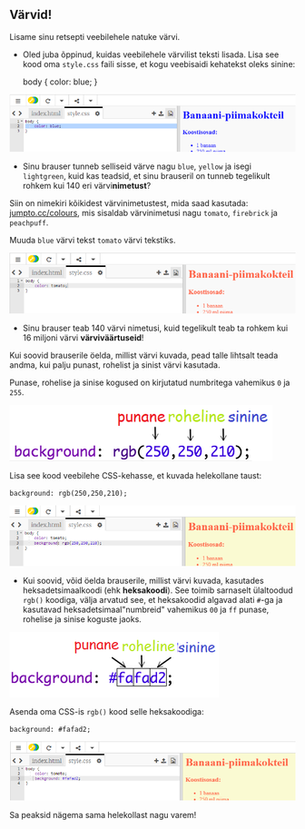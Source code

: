## Värvid!

Lisame sinu retsepti veebilehele natuke värvi.

+ Oled juba õppinud, kuidas veebilehele värvilist teksti lisada. Lisa see kood oma `style.css` faili sisse, et kogu veebisaidi kehatekst oleks sinine:

    body {
    color: blue;
    }
    

![kuvatõmmis](images/recipe-blue.png)

+ Sinu brauser tunneb selliseid värve nagu `blue`, `yellow` ja isegi `lightgreen`, kuid kas teadsid, et sinu brauseril on tunneb tegelikult rohkem kui 140 eri värvi**nimetust**?

Siin on nimekiri kõikidest värvinimetustest, mida saad kasutada: [jumpto.cc/colours](http://jumpto.cc/colours), mis sisaldab värvinimetusi nagu `tomato`, `firebrick` ja `peachpuff`.

Muuda `blue` värvi tekst `tomato` värvi tekstiks.

![kuvatõmmis](images/recipe-tomato.png)

+ Sinu brauser teab 140 värvi nimetusi, kuid tegelikult teab ta rohkem kui 16 miljoni värvi **värviväärtuseid**!

Kui soovid brauserile öelda, millist värvi kuvada, pead talle lihtsalt teada andma, kui palju punast, rohelist ja sinist värvi kasutada.

Punase, rohelise ja sinise kogused on kirjutatud numbritega vahemikus `0` ja `255`.

![kuvatõmmis](images/recipe-rgb-img.png)

Lisa see kood veebilehe CSS-kehasse, et kuvada helekollane taust:

    background: rgb(250,250,210);
    

![kuvatõmmis](images/recipe-rgb.png)

+ Kui soovid, võid öelda brauserile, millist värvi kuvada, kasutades heksadetsimaalkoodi (ehk **heksakoodi**). See toimib sarnaselt ülaltoodud `rgb()` koodiga, välja arvatud see, et heksakoodid algavad alati `#`-ga ja kasutavad heksadetsimaal"numbreid" vahemikus `00` ja `ff` punase, rohelise ja sinise koguste jaoks.

![kuvatõmmis](images/recipe-hex-img.png)

Asenda oma CSS-is `rgb()` kood selle heksakoodiga:

    background: #fafad2;
    

![kuvatõmmis](images/recipe-hex.png)

Sa peaksid nägema sama helekollast nagu varem!